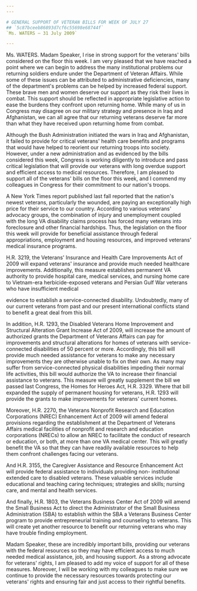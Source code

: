 ```yaml
---
---

# GENERAL SUPPORT OF VETERAN BILLS FOR WEEK OF JULY 27
## `5c87bceeb86893d7cf6c55698e68744f`
`Ms. WATERS — 31 July 2009`

---
```



Ms. WATERS. Madam Speaker, I rise in strong support for the veterans' 
bills considered on the floor this week. I am very pleased that we have 
reached a point where we can begin to address the many institutional 
problems our returning soldiers endure under the Department of Veteran 
Affairs. While some of these issues can be attributed to administrative 
deficiencies, many of the department's problems can be helped by 
increased federal support. These brave men and women deserve our 
support as they risk their lives in combat. This support should be 
reflected in appropriate legislative action to ease the burdens they 
confront upon returning home. While many of us in Congress may disagree 
on our military strategy and presence in Iraq and Afghanistan, we can 
all agree that our returning veterans deserve far more than what they 
have received upon returning home from combat.

Although the Bush Administration initiated the wars in Iraq and 
Afghanistan, it failed to provide for critical veterans' health care 
benefits and programs that would have helped to reorient our returning 
troops into society. However, under a new administration and as 
evidenced by the bills considered this week, Congress is working 
diligently to introduce and pass critical legislation that will provide 
our veterans with long overdue support and efficient access to medical 
resources. Therefore, I am pleased to support all of the veterans' 
bills on the floor this week, and I commend my colleagues in Congress 
for their commitment to our nation's troops.

A New York Times report published last fall reported that the 
nation's newest veterans, particularly the wounded, are paying an 
exceptionally high price for their service to our country. According to 
various veterans' advocacy groups, the combination of injury and 
unemployment coupled with the long VA disability claims process has 
forced many veterans into foreclosure and other financial hardships. 
Thus, the legislation on the floor this week will provide for 
beneficial assistance through federal appropriations, employment and 
housing resources, and improved veterans' medical insurance programs.

H.R. 3219, the Veterans' Insurance and Health Care Improvements Act 
of 2009 will expand veterans' insurance and provide much needed 
healthcare improvements. Additionally, this measure establishes 
permanent VA authority to provide hospital care, medical services, and 
nursing home care to Vietnam-era herbicide-exposed veterans and Persian 
Gulf War veterans who have insufficient medical


evidence to establish a service-connected disability. Undoubtedly, many 
of our current veterans from past and our present international 
conflicts stand to benefit a great deal from this bill.

In addition, H.R. 1293, the Disabled Veterans Home Improvement and 
Structural Alteration Grant Increase Act of 2009, will increase the 
amount of authorized grants the Department of Veterans Affairs can pay 
for improvements and structural alterations for homes of veterans with 
service-connected disabilities of 50 percent or more. Accordingly, this 
bill will provide much needed assistance for veterans to make any 
necessary improvements they are otherwise unable to fix on their own. 
As many may suffer from service-connected physical disabilities 
impeding their normal life activities, this bill would authorize the VA 
to increase their financial assistance to veterans. This measure will 
greatly supplement the bill we passed last Congress, the Homes for 
Heroes Act, H.R. 3329. Where that bill expanded the supply of permanent 
housing for veterans, H.R. 1293 will provide the grants to make 
improvements for veterans' current homes.

Moreover, H.R. 2270, the Veterans Nonprofit Research and Education 
Corporations (NREC) Enhancement Act of 2009 will amend federal 
provisions regarding the establishment at the Department of Veterans 
Affairs medical facilities of nonprofit and research and education 
corporations (NRECs) to allow an NREC to facilitate the conduct of 
research or education, or both, at more than one VA medical center. 
This will greatly benefit the VA so that they can have readily 
available resources to help them confront challenges facing our 
veterans.

And H.R. 3155, the Caregiver Assistance and Resource Enhancement Act 
will provide federal assistance to individuals providing non-
institutional extended care to disabled veterans. These valuable 
services include educational and teaching caring techniques; strategies 
and skills; nursing care, and mental and health services.

And finally, H.R. 1803, the Veterans Business Center Act of 2009 will 
amend the Small Business Act to direct the Administrator of the Small 
Business Administration (SBA) to establish within the SBA a Veterans 
Business Center program to provide entrepreneurial training and 
counseling to veterans. This will create yet another resource to 
benefit our returning veterans who may have trouble finding employment.

Madam Speaker, these are incredibly important bills, providing our 
veterans with the federal resources so they may have efficient access 
to much needed medical assistance, job, and housing support. As a 
strong advocate for veterans' rights, I am pleased to add my voice of 
support for all of these measures. Moreover, I will be working with my 
colleagues to make sure we continue to provide the necessary resources 
towards protecting our veterans' rights and ensuring fair and just 
access to their rightful benefits.
